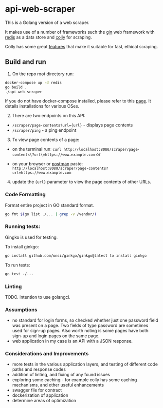 # api-web-scraper

This is a Golang version of a web scraper. 

It makes use of a number of frameworks such the [gin](https://github.com/gin-gonic/gin) web framework with [redis](https://redis.io/) as a data store and [colly](https://github.com/gocolly/colly) for scraping.

Colly has some great [features](https://github.com/gocolly/colly#features) that make it suitable for fast, ethical scraping.

## Build and run

1. On the repo root directory run:

```bash
docker-compose up -d redis
go build .
./api-web-scraper
```

If you do not have docker-compose installed, please refer to this [page](https://docs.docker.com/compose/install/). It details installations for various OSes.

2. There are two endpoints on this API:

* `/scraper/page-contents?url={url}` - displays page contents
* `/scraper/ping` - a ping endpoint


3. To view page contents of a page:

  * on the terminal run: `curl http://localhost:8080/scraper/page-contents\?url\=https://www.example.com` or

  * on your browser or [postman](https://www.postman.com/) paste: `http://localhost:8080/scraper/page-contents?url=https://www.example.com`

4. update the `{url}` parameter to view the page contents of other URLs.

### Code Formatting

Format entire project in GO standard format.

```bash
go fmt $(go list ./... | grep -v /vendor/)
```

### Running tests:

Gingko is used for testing. 

To install ginkgo: 

```bash
go install github.com/onsi/ginkgo/ginkgo@latest to install ginkgo
```

To run tests: 

```bash
go test ./...
```

### Linting

TODO. Intention to use golangci.

### Assumptions

* no standard for login forms, so checked whether just one password field was present on a page. Two fields of type password are sometimes used for sign-up pages. Also worth noting is some pages have both sign-up and login pages on the same page.
* web application in my case is an API with a JSON response.

### Considerations and Improvements

* more tests in the various application layers, and testing of different code paths and response codes
* addition of linting, and fixing of any found issues
* exploring some caching - for example colly has some caching mechanisms, and other useful enhancements
* swagger file for contract
* dockerization of application
* determine areas of optimization
